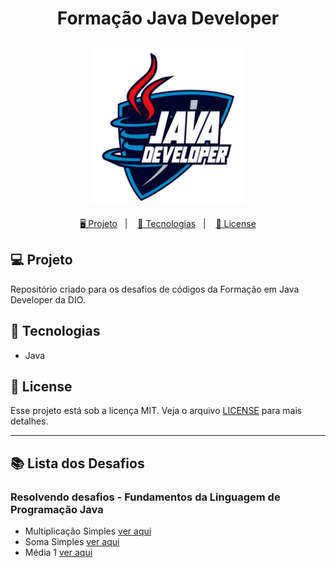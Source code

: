 <h1 align="center">
  Formação Java Developer
</h1>

<h2 align="center">
  <img src="./assets/java.webp" width="250px">
</h2>

<p align="center">
  <a href="#-projeto">🖥️ Projeto</a>&nbsp;&nbsp;&nbsp;|&nbsp;&nbsp;&nbsp;
  <a href="#-tecnologias">🚀 Tecnologias</a>&nbsp;&nbsp;&nbsp;|&nbsp;&nbsp;&nbsp;
  <a href="#-license">📝 License</a>
</p>

## 💻 Projeto

Repositório criado para os desafios de códigos da Formação em Java Developer da DIO.

## 🚀 Tecnologias

- Java

## 📝 License

Esse projeto está sob a licença MIT. Veja o arquivo [LICENSE](LICENSE) para mais detalhes.

---

## 📚 Lista dos Desafios

### Resolvendo desafios - Fundamentos da Linguagem de Programação Java

- Multiplicação Simples [ver aqui](./MultiplicacaoSimples/MultiplicacaoSimples.java)
- Soma Simples [ver aqui](./SomaSimples/SomaSimples.java)
- Média 1 [ver aqui](./Media1/Media1.java)
